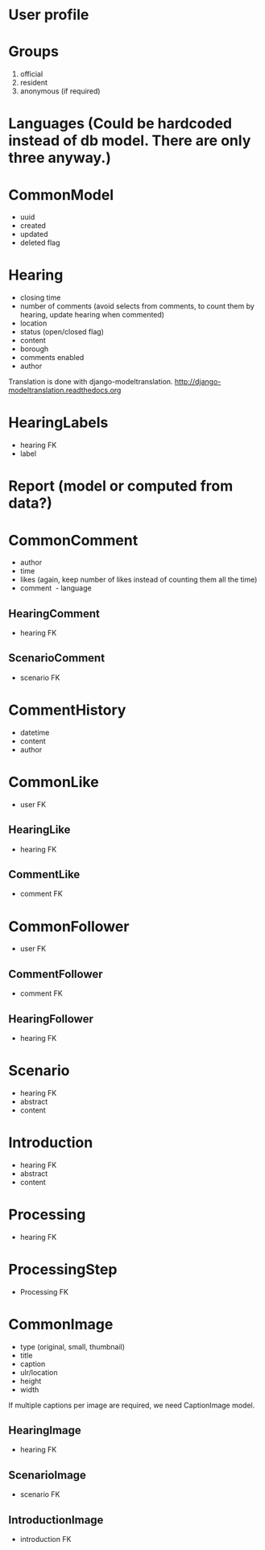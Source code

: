 
# User profile

# Groups
 1. official
 2. resident
 3. anonymous (if required)
 
# Languages (Could be hardcoded instead of db model. There are only three anyway.)

# CommonModel
 - uuid
 - created
 - updated
 - deleted flag

# Hearing 
 - closing time
 - number of comments
 (avoid selects from comments, to count them by hearing, update hearing when commented)
 - location
 - status (open/closed flag)
 - content
 - borough
 - comments enabled
 - author

Translation is done with django-modeltranslation.
http://django-modeltranslation.readthedocs.org

# HearingLabels
 - hearing FK
 - label

# Report (model or computed from data?)

# CommonComment
 - author
 - time
 - likes (again, keep number of likes instead of counting them all the time)
 - comment
 - language

## HearingComment
  - hearing FK

## ScenarioComment
  - scenario FK

# CommentHistory
 - datetime
 - content
 - author

# CommonLike
 - user FK

## HearingLike
 - hearing FK

## CommentLike
 - comment FK
 
# CommonFollower
 - user FK
 
## CommentFollower
 - comment FK

## HearingFollower
 - hearing FK

# Scenario
 - hearing FK
 - abstract
 - content

# Introduction
 - hearing FK
 - abstract
 - content

# Processing
 - hearing FK

# ProcessingStep
 - Processing FK

# CommonImage
 - type (original, small, thumbnail)
 - title
 - caption
 - ulr/location
 - height
 - width

If multiple captions per image are required, we need CaptionImage model.

## HearingImage
  - hearing FK

## ScenarioImage
  - scenario FK

## IntroductionImage
  - introduction FK

